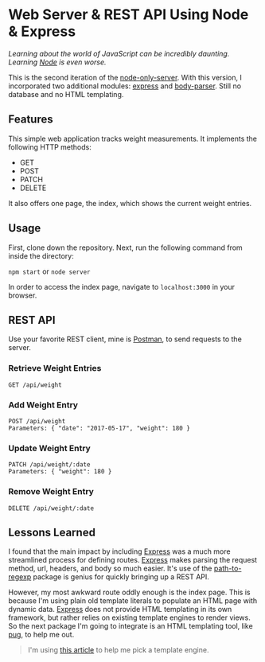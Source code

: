 # Web Server & REST API Using Node & Express

*Learning about the world of JavaScript can be incredibly daunting.  
Learning [Node](https://nodejs.org/) is even worse.*

This is the second iteration of the [node-only-server](https://github.com/bradgarropy/node-only-server). With this version, I incorporated two additional modules: [express](https://expressjs.com/) and [body-parser](https://github.com/expressjs/body-parser). Still no database and no HTML templating.

## Features

This simple web application tracks weight measurements. It implements the following HTTP methods:

* GET
* POST
* PATCH
* DELETE

It also offers one page, the index, which shows the current weight entries.

## Usage

First, clone down the repository. Next, run the following command from inside the directory:

`npm start` or `node server`

In order to access the index page, navigate to `localhost:3000` in your browser.

## REST API

Use your favorite REST client, mine is [Postman](https://www.getpostman.com/), to send requests to the server.

### Retrieve Weight Entries
```
GET /api/weight
```

### Add Weight Entry
```
POST /api/weight  
Parameters: { "date": "2017-05-17", "weight": 180 }
```

### Update Weight Entry
```
PATCH /api/weight/:date  
Parameters: { "weight": 180 }
```

### Remove Weight Entry
```
DELETE /api/weight/:date
```

## Lessons Learned

I found that the main impact by including [Express](https://expressjs.com/) was a much more streamlined process for defining routes. [Express](https://expressjs.com/) makes parsing the request method, url, headers, and body so much easier. It's use of the [path-to-regexp](https://www.npmjs.com/package/path-to-regexp) package is genius for quickly bringing up a REST API.

However, my most awkward route oddly enough is the index page. This is because I'm using plain old template literals to populate an HTML page with dynamic data. [Express](https://expressjs.com/) does not provide HTML templating in its own framework, but rather relies on existing template engines to render views. So the next package I'm going to integrate is an HTML templating tool, like [pug](https://pugjs.org/), to help me out.

> I'm using [this article](https://strongloop.github.io/strongloop.com/strongblog/compare-javascript-templates-jade-mustache-dust/) to help me pick a template engine.
